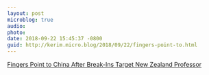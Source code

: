 ```yaml
---
layout: post
microblog: true
audio: 
photo: 
date: 2018-09-22 15:45:37 -0800
guid: http://kerim.micro.blog/2018/09/22/fingers-point-to.html
---
```

[Fingers Point to China After Break-Ins Target New Zealand Professor](https://www.nytimes.com/2018/09/21/world/asia/new-zealand-break-ins-academic.html)
